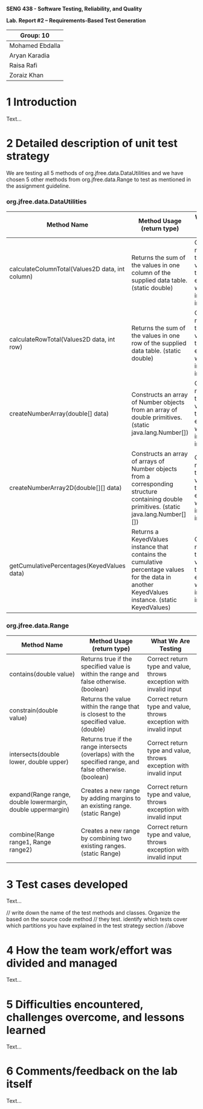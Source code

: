 **SENG 438 - Software Testing, Reliability, and Quality**

**Lab. Report \#2 – Requirements-Based Test Generation**

| Group: 10    |
|-----------------|
| Mohamed Ebdalla                |   
| Aryan Karadia              |   
| Raisa Rafi               |   
| Zoraiz Khan             |   

# 1 Introduction

Text…

# 2 Detailed description of unit test strategy

We are testing all 5 methods of org.jfree.data.DataUtilities and we have chosen 5 other methods from org.jfree.data.Range to test as mentioned in the assignment guideline.
### org.jfree.data.DataUtilities
| Method Name           | Method Usage (return type)| What We Are Testing |
|------------------------------------------------| -------------------------- | ---------- |
| calculateColumnTotal(Values2D data, int column)| Returns the sum of the values in one column of the supplied data table. (static double) | Correct return type and value, throws exception with invalid input |
| calculateRowTotal(Values2D data, int row)      | Returns the sum of the values in one row of the supplied data table. (static double) | Correct return type and value, throws exception with invalid input |
| createNumberArray(double[] data)               | Constructs an array of Number objects from an array of double primitives. (static java.lang.Number[]) | Correct return type and value, throws exception with invalid input |
| createNumberArray2D(double[][] data)           | Constructs an array of arrays of Number objects from a corresponding structure containing double primitives. (static java.lang.Number[][]) | Correct return type and value, throws exception with invalid input |
| getCumulativePercentages(KeyedValues data)     |  Returns a KeyedValues instance that contains the cumulative percentage values for the data in another KeyedValues instance. (static KeyedValues) | Correct return type and value, throws exception with invalid input |

### org.jfree.data.Range
| Method Name           | Method Usage (return type)| What We Are Testing |
|------------------------------------------------| -------------------------- | ---------- |
| contains(double value)| Returns true if the specified value is within the range and false otherwise. (boolean) | Correct return type and value, throws exception with invalid input |
| constrain(double value) | Returns the value within the range that is closest to the specified value. (double) | Correct return type and value, throws exception with invalid input |
| intersects(double lower, double upper) | Returns true if the range intersects (overlaps) with the specified range, and false otherwise. (boolean) | Correct return type and value, throws exception with invalid input |
| expand(Range range, double lowermargin, double uppermargin) | Creates a new range by adding margins to an existing range. (static Range)| Correct return type and value, throws exception with invalid input |
| combine(Range range1, Range range2) | Creates a new range by combining two existing ranges. (static Range) | Correct return type and value, throws exception with invalid input |

# 3 Test cases developed

Text…

// write down the name of the test methods and classes. Organize the based on
the source code method // they test. identify which tests cover which partitions
you have explained in the test strategy section //above

# 4 How the team work/effort was divided and managed

Text…

# 5 Difficulties encountered, challenges overcome, and lessons learned

Text…

# 6 Comments/feedback on the lab itself

Text…
